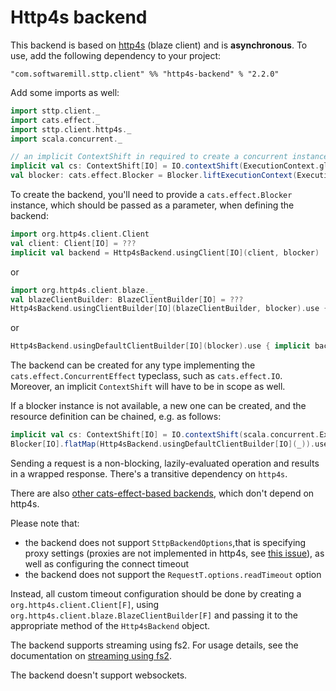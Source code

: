 # Http4s backend

This backend is based on [http4s](https://http4s.org) (blaze client) and is **asynchronous**. To use, add the following dependency to your project:

```
"com.softwaremill.sttp.client" %% "http4s-backend" % "2.2.0"
```

Add some imports as well:
```scala
import sttp.client._
import cats.effect._
import sttp.client.http4s._
import scala.concurrent._

// an implicit ContextShift in required to create a concurrent instance for `cats.effect.IO`:
implicit val cs: ContextShift[IO] = IO.contextShift(ExecutionContext.global)
val blocker: cats.effect.Blocker = Blocker.liftExecutionContext(ExecutionContext.global)
```

To create the backend, you'll need to provide a `cats.effect.Blocker` instance, which should be passed as a parameter, when defining the backend:

```scala
import org.http4s.client.Client
val client: Client[IO] = ???
implicit val backend = Http4sBackend.usingClient[IO](client, blocker)
```
or
```scala
import org.http4s.client.blaze._
val blazeClientBuilder: BlazeClientBuilder[IO] = ???
Http4sBackend.usingClientBuilder[IO](blazeClientBuilder, blocker).use { implicit backend => ??? }
```
or
```scala
Http4sBackend.usingDefaultClientBuilder[IO](blocker).use { implicit backend => ??? }
```

The backend can be created for any type implementing the `cats.effect.ConcurrentEffect` typeclass, such as `cats.effect.IO`. Moreover, an implicit `ContextShift` will have to be in scope as well.

If a blocker instance is not available, a new one can be created, and the resource definition can be chained, e.g. as follows:

```scala
implicit val cs: ContextShift[IO] = IO.contextShift(scala.concurrent.ExecutionContext.global) // or another instance
Blocker[IO].flatMap(Http4sBackend.usingDefaultClientBuilder[IO](_)).use { implicit backend => ... }
```

Sending a request is a non-blocking, lazily-evaluated operation and results in a wrapped response. There's a transitive dependency on `http4s`. 

There are also [other cats-effect-based backends](catseffect.md), which don't depend on http4s. 

Please note that: 

* the backend does not support `SttpBackendOptions`,that is specifying proxy settings (proxies are not implemented in http4s, see [this issue](https://github.com/http4s/http4s/issues/251)), as well as configuring the connect timeout 
* the backend does not support the `RequestT.options.readTimeout` option

Instead, all custom timeout configuration should be done by creating a `org.http4s.client.Client[F]`, using `org.http4s.client.blaze.BlazeClientBuilder[F]` and passing it to the appropriate method of the `Http4sBackend` object.

The backend supports streaming using fs2. For usage details, see the documentation on [streaming using fs2](fs2.md#streaming).

The backend doesn't support websockets.
